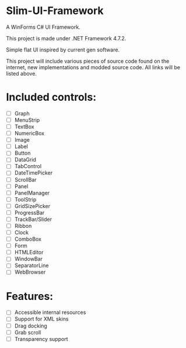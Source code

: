 # Slim-UI-Framework
A WinForms C# UI Framework.

This project is made under .NET Framework 4.7.2.

Simple flat UI inspired by current gen software.

This project will include various pieces of source code found on the internet, new implementations and modded source code.
All links will be listed above.

# Included controls:
- [ ] Graph
- [ ] MenuStrip
- [ ] TextBox
- [ ] NumericBox
- [ ] Image
- [ ] Label
- [ ] Button
- [ ] DataGrid
- [ ] TabControl
- [ ] DateTimePicker
- [ ] ScrollBar
- [ ] Panel
- [ ] PanelManager
- [ ] ToolStrip
- [ ] GridSizePicker
- [ ] ProgressBar
- [ ] TrackBar/Slider
- [ ] Ribbon
- [ ] Clock
- [ ] ComboBox
- [ ] Form
- [ ] HTMLEditor
- [ ] WindowBar
- [ ] SeparatorLine
- [ ] WebBrowser

# Features:
- [ ] Accessible internal resources
- [ ] Support for XML skins
- [ ] Drag docking
- [ ] Grab scroll
- [ ] Transparency support
